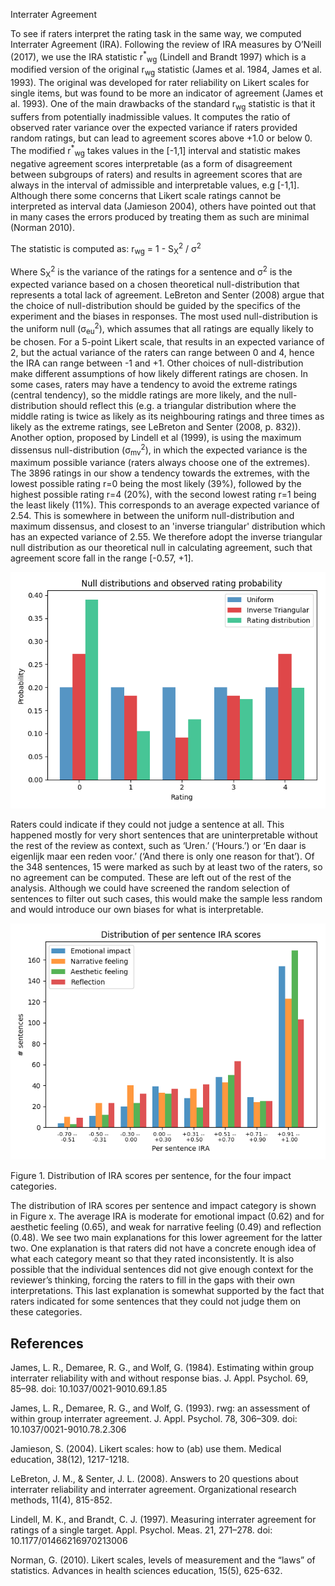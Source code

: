 Interrater Agreement

To see if raters interpret the rating task in the same way, we computed Interrater Agreement (IRA). Following the review of IRA measures by O’Neill (2017), we use the IRA statistic r<sup>\*</sup><sub>wg</sub> (Lindell and Brandt 1997) which is a modified version of the original r<sub>wg</sub> statistic (James et al. 1984, James et al. 1993). The original was developed for rater reliability on Likert scales for single items, but was found to be more an indicator of agreement (James et al. 1993). One of the main drawbacks of the standard r<sub>wg</sub> statistic is that it suffers from potentially inadmissible values. It computes the ratio of observed rater variance over the expected variance if raters provided random ratings, but can lead to agreement scores above +1.0 or below 0. The modified r<sup>\*</sup><sub>wg</sub> takes values in the [-1,1] interval and statistic makes negative agreement scores interpretable (as a form of disagreement between subgroups of raters) and results in agreement scores that are always in the interval of admissible and interpretable values, e.g [-1,1]. Although there some concerns that Likert scale ratings cannot be interpreted as interval data (Jamieson 2004), others have pointed out that in many cases the errors produced by treating them as such are minimal (Norman 2010). 

The statistic is computed as: r<sub>wg</sub> = 1 - S<sub>X</sub><sup>2</sup> / σ<sup>2</sup> 

Where S<sub>X</sub><sup>2</sup> is the variance of the ratings for a sentence and σ<sup>2</sup> is the expected variance based on a chosen theoretical null-distribution that represents a total lack of agreement. LeBreton and Senter (2008) argue that the choice of null-distribution should be guided by the specifics of the experiment and the biases in responses. The most used null-distribution is the uniform null (σ<sub>eu</sub><sup>2</sup>), which assumes that all ratings are equally likely to be chosen. For a 5-point Likert scale, that results in an expected variance of 2, but the actual variance of the raters can range between 0 and 4, hence the IRA can range between -1 and +1. Other choices of null-distribution make different assumptions of how likely different ratings are chosen. In some cases, raters may have a tendency to avoid the extreme ratings (central tendency), so the middle ratings are more likely, and the null-distribution should reflect this (e.g. a triangular distribution where the middle rating is twice as likely as its neighbouring ratings and three times as likely as the extreme ratings, see LeBreton and Senter (2008, p. 832)). Another option, proposed by Lindell et al (1999), is using the maximum dissensus null-distribution  (σ<sub>mv</sub><sup>2</sup>), in which the expected variance is the maximum possible variance (raters always choose one of the extremes). The 3896 ratings in our show a tendency towards the extremes, with the lowest possible rating r=0 being the most likely (39%), followed by the highest possible rating r=4 (20%), with the second lowest rating r=1 being the least likely (11%). This corresponds to an average expected variance of 2.54. This is somewhere in between the uniform null-distribution and maximum dissensus, and closest to an 'inverse triangular' distribution which has an expected variance of 2.55. We therefore adopt the inverse triangular null distribution as our theoretical null in calculating agreement, such that agreement score fall in the range [-0.57, +1].

![Image is not loading](images/rating_probability-null_distributions.png)

Raters could indicate if they could not judge a sentence at all. This happened mostly for very short sentences that are uninterpretable without the rest of the review as context, such as ‘Uren.’ (‘Hours.’) or ‘En daar is eigenlijk maar een reden voor.’ (‘And there is only one reason for that’). Of the 348 sentences, 15 were marked as such by at least two of the raters, so no agreement can be computed. These are left out of the rest of the analysis. Although we could have screened the random selection of sentences to filter out such cases, this would make the sample less random and would introduce our own biases for what is interpretable.

![Image is not loading](images/per_sentence_ira_distribution.png)

Figure 1. Distribution of IRA scores per sentence, for the four impact categories.


The distribution of IRA scores per sentence and impact category is shown in Figure x. The average IRA is moderate for emotional impact (0.62) and for aesthetic feeling (0.65), and weak for narrative feeling (0.49) and reflection (0.48). We see two main explanations for this lower agreement for the latter two. One explanation is that raters did not have a concrete enough idea of what each category meant so that they rated inconsistently. It is also possible that the individual sentences did not give enough context for the reviewer’s thinking, forcing the raters to fill in the gaps with their own interpretations. This last explanation is somewhat supported by the fact that raters indicated for some sentences that they could not judge them on these categories. 


## References

James, L. R., Demaree, R. G., and Wolf, G. (1984). Estimating within group interrater reliability with and without response bias. J. Appl. Psychol. 69, 85–98. doi: 10.1037/0021-9010.69.1.85

James, L. R., Demaree, R. G., and Wolf, G. (1993). rwg: an assessment of within group interrater agreement. J. Appl. Psychol. 78, 306–309. doi: 10.1037/0021-9010.78.2.306

Jamieson, S. (2004). Likert scales: how to (ab) use them. Medical education, 38(12), 1217-1218.

LeBreton, J. M., & Senter, J. L. (2008). Answers to 20 questions about interrater reliability and interrater agreement. Organizational research methods, 11(4), 815-852. 

Lindell, M. K., and Brandt, C. J. (1997). Measuring interrater agreement for ratings of a single target. Appl. Psychol. Meas. 21, 271–278. doi: 10.1177/01466216970213006

Norman, G. (2010). Likert scales, levels of measurement and the “laws” of statistics. Advances in health sciences education, 15(5), 625-632.


